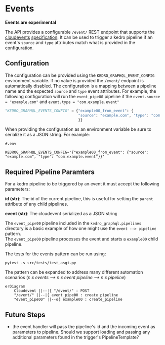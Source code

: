 # Events

**Events are experimental**

The API provides a configurable `/event/` REST endpoint that supports
the [cloudevents](https://cloudevents.io/) 
[specification](https://github.com/cloudevents/spec/blob/v1.0.2/cloudevents/spec.md). 
It can be used to trigger a kedro pipeline if an event's `source`
and `type` attributes match what is provided in the configuration.


## Configuration

The configuration can be provided using the `KEDRO_GRAPHQL_EVENT_CONFIG`
environment variable.  If no value is provided the `/event/` endpoint 
is automatically disabled.  The configuration is a mapping between
a pipeline name and the expected `source` and `type` event attributes.
For example, the following configuration will run the `event_pipe00`
pipeline if the `event.source = "example.com"` and `event.type = "com.example.event"`

```python
"KEDRO_GRAPHQL_EVENTS_CONFIG" = {"example00_from_event": {
                                 "source": "example.com", "type": "com.example.event"
                                 }}
```

When providing the configuration as an environment variable be sure to serialize it
as a JSON string.  For example:

```
#.env

KEDROG_GRAPHQL_EVENTS_CONFIG='{"example00_from_event": {"source": "example.com", "type": "com.example.event"}}'
```

## Required Pipeline Paramters

For a kedro pipeline to be triggered by an event it must accept the following
parameters:

**id (str)**: The id of the current pipeline, this is useful for setting the `parent` attribute of any child pipelines.

**event (str)**: The cloudevent serialized as a JSON string


The `event_pipe00` pipeline included in the `kedro_graphql.pipelines` directory is
a basic example of how one might use the `event --> pipeline` pattern.  
The `event_pipe00` pipeline processes the event and starts a `example00` child pipeline.  

The tests for the events pattern can be run using:

```
pytest -s src/tests/test_asgi.py
```

The pattern can be expanded to address many different 
automation scenarios (*n x events --> n x event pipeline --> n x pipeline*)

```mermaid
erDiagram
    Cloudevent ||--|{ "/event/" : POST
    "/event/" ||--|{ event_pipe00 : create_pipeline
    "event_pipe00" ||--o{ example00 : create_pipeline

```


## Future Steps

- the event handler will pass the pipeline's id and the incoming event as
  parameters to pipeline.  Should we support loading and passing any additional
  parameters found in the trigger's PipelineTemplate?